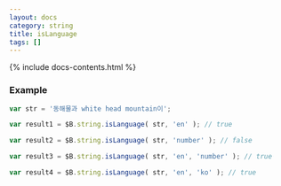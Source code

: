 ```yaml
---
layout: docs
category: string
title: isLanguage
tags: []
---
```


{% include docs-contents.html %}

### Example
```js
var str = '동해물과 white head mountain이';

var result1 = $B.string.isLanguage( str, 'en' ); // true

var result2 = $B.string.isLanguage( str, 'number' ); // false

var result3 = $B.string.isLanguage( str, 'en', 'number' ); // true

var result4 = $B.string.isLanguage( str, 'en', 'ko' ); // true
```
